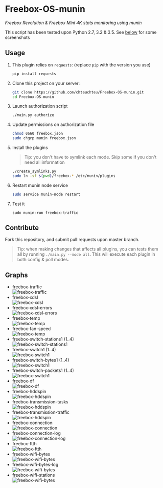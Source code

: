 # Freebox-OS-munin
*Freebox Revolution & Freebox Mini 4K stats monitoring using munin*

This script has been tested upon Python 2.7, 3.2 & 3.5. See [below](#graphs) for some screenshots

## Usage

1. This plugin relies on `requests`: (replace `pip` with the version you use)

    ```bash
    pip install requests
    ```

2. Clone this project on your server:
    
    ```bash
    git clone https://github.com/chteuchteu/Freebox-OS-munin.git
    cd Freebox-OS-munin
    ```

3. Launch authorization script

    ```bash
    ./main.py authorize
    ```

4. Update permissions on authorization file

    ```bash
    chmod 0660 freebox.json
    sudo chgrp munin freebox.json
    ```

5. Install the plugins

    > Tip: you don't have to symlink each mode. Skip some if you don't need all information

    ```bash
    ./create_symlinks.py
    sudo ln -sf $(pwd)/freebox-* /etc/munin/plugins
    ```

6. Restart munin node service
   ```bash
   sudo service munin-node restart
   ```

7. Test it

    ```
    sudo munin-run freebox-traffic
    ```

## Contribute
Fork this repository, and submit pull requests upon master branch.

> Tip: when making changes that affects all plugins, you can tests them all
by running `./main.py --mode all`. This will execute each plugin in both config
& poll modes.

## Graphs
- freebox-traffic  
    ![freebox-traffic](doc/freebox_traffic-day.png)
- freebox-xdsl  
    ![freebox-xdsl](doc/freebox_xdsl-day.png)
- freebox-xdsl-errors  
    ![freebox-xdsl-errors](doc/freebox_xdsl_errors-day.png)
- freebox-temp  
    ![freebox-temp](doc/freebox_temp-day.png)
- freebox-fan-speed  
    ![freebox-temp](doc/freebox_fan_speed-day.png)
- freebox-switch-stations1 (1..4)  
    ![freebox-switch-stations1](doc/freebox_switch_stations.png)
- freebox-switch1 (1..4)  
    ![freebox-switch1](doc/freebox_switch1-day.png)
- freebox-switch-bytes1 (1..4)  
    ![freebox-switch1](doc/freebox_switch_bytes1-day.png)
- freebox-switch-packets1 (1..4)  
    ![freebox-switch1](doc/freebox_switch_packets1-day.png)
- freebox-df  
    ![freebox-df](doc/freebox_df-day.png)
- freebox-hddspin  
    ![freebox-hddspin](doc/freebox_hddspin-day.png)
- freebox-transmission-tasks  
    ![freebox-hddspin](doc/freebox_transmission_tasks-day.png)
- freebox-transmission-traffic  
    ![freebox-hddspin](doc/freebox_transmission_traffic-day.png)
- freebox-connection  
    ![freebox-connection](doc/freebox_connection.png)
- freebox-connection-log  
    ![freebox-connection-log](doc/freebox_connection_log.png)
- freebox-ftth  
    ![freebox-ftth](doc/freebox_ftth.png)
- freebox-wifi-bytes  
	![freebox-wifi-bytes](doc/freebox_wifi_bytes.png)
- freebox-wifi-bytes-log  
	![freebox-wifi-bytes](doc/freebox_wifi_bytes_log.png)
- freebox-wifi-stations  
	![freebox-wifi-bytes](doc/freebox_wifi_stations.png)
